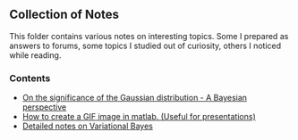 ## Collection of Notes
This folder contains various notes on interesting topics. 
Some 
I prepared as answers to forums, 
some topics I studied out of curiosity, 
others I noticed while reading.  

### Contents
- [On the significance of the Gaussian distribution - A Bayesian perspective](https://github.com/idnavid/misc/blob/master/Gaussian_approximation.md)
- [How to create a GIF image in matlab. (Useful for presentations)](https://github.com/idnavid/misc/blob/master/demo_gif.m)
- [Detailed notes on Variational Bayes](https://github.com/idnavid/misc/blob/master/variationalbayes_doc1.ipynb)
